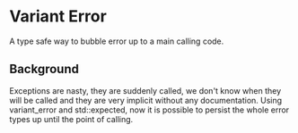 # Variant Error
A type safe way to bubble error up to a main calling code.

## Background
Exceptions are nasty, they are suddenly called, we don't know when they will be called and they are very implicit without any documentation. Using variant_error and std::expected, now it is possible to persist the whole error types up until the point of calling.